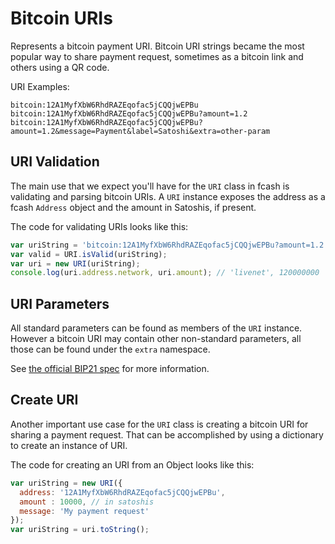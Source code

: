 # Bitcoin URIs
Represents a bitcoin payment URI. Bitcoin URI strings became the most popular way to share payment request, sometimes as a bitcoin link and others using a QR code.

URI Examples:

```
bitcoin:12A1MyfXbW6RhdRAZEqofac5jCQQjwEPBu
bitcoin:12A1MyfXbW6RhdRAZEqofac5jCQQjwEPBu?amount=1.2
bitcoin:12A1MyfXbW6RhdRAZEqofac5jCQQjwEPBu?amount=1.2&message=Payment&label=Satoshi&extra=other-param
```

## URI Validation
The main use that we expect you'll have for the `URI` class in fcash is validating and parsing bitcoin URIs. A `URI` instance exposes the address as a fcash `Address` object and the amount in Satoshis, if present.

The code for validating URIs looks like this:

```javascript
var uriString = 'bitcoin:12A1MyfXbW6RhdRAZEqofac5jCQQjwEPBu?amount=1.2';
var valid = URI.isValid(uriString);
var uri = new URI(uriString);
console.log(uri.address.network, uri.amount); // 'livenet', 120000000
```

## URI Parameters
All standard parameters can be found as members of the `URI` instance. However a bitcoin URI may contain other non-standard parameters, all those can be found under the `extra` namespace.

See [the official BIP21 spec](https://github.com/bitcoin/bips/blob/master/bip-0021.mediawiki) for more information.

## Create URI
Another important use case for the `URI` class is creating a bitcoin URI for sharing a payment request. That can be accomplished by using a dictionary to create an instance of URI.

The code for creating an URI from an Object looks like this:

```javascript
var uriString = new URI({
  address: '12A1MyfXbW6RhdRAZEqofac5jCQQjwEPBu',
  amount : 10000, // in satoshis
  message: 'My payment request'
});
var uriString = uri.toString();
```
